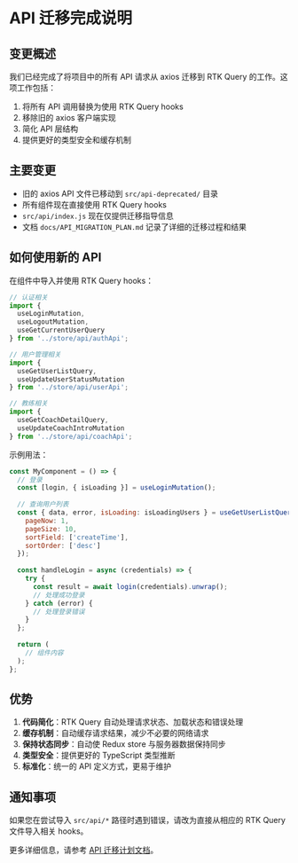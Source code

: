 # API 迁移完成说明

## 变更概述

我们已经完成了将项目中的所有 API 请求从 axios 迁移到 RTK Query 的工作。这项工作包括：

1. 将所有 API 调用替换为使用 RTK Query hooks
2. 移除旧的 axios 客户端实现
3. 简化 API 层结构
4. 提供更好的类型安全和缓存机制

## 主要变更

- 旧的 axios API 文件已移动到 `src/api-deprecated/` 目录
- 所有组件现在直接使用 RTK Query hooks
- `src/api/index.js` 现在仅提供迁移指导信息
- 文档 `docs/API_MIGRATION_PLAN.md` 记录了详细的迁移过程和结果

## 如何使用新的 API

在组件中导入并使用 RTK Query hooks：

```javascript
// 认证相关
import { 
  useLoginMutation, 
  useLogoutMutation,
  useGetCurrentUserQuery 
} from '../store/api/authApi';

// 用户管理相关
import { 
  useGetUserListQuery,
  useUpdateUserStatusMutation 
} from '../store/api/userApi';

// 教练相关
import { 
  useGetCoachDetailQuery,
  useUpdateCoachIntroMutation 
} from '../store/api/coachApi';
```

示例用法：

```javascript
const MyComponent = () => {
  // 登录
  const [login, { isLoading }] = useLoginMutation();
  
  // 查询用户列表
  const { data, error, isLoading: isLoadingUsers } = useGetUserListQuery({
    pageNow: 1,
    pageSize: 10,
    sortField: ['createTime'],
    sortOrder: ['desc']
  });
  
  const handleLogin = async (credentials) => {
    try {
      const result = await login(credentials).unwrap();
      // 处理成功登录
    } catch (error) {
      // 处理登录错误
    }
  };
  
  return (
    // 组件内容
  );
};
```

## 优势

1. **代码简化**：RTK Query 自动处理请求状态、加载状态和错误处理
2. **缓存机制**：自动缓存请求结果，减少不必要的网络请求
3. **保持状态同步**：自动使 Redux store 与服务器数据保持同步
4. **类型安全**：提供更好的 TypeScript 类型推断
5. **标准化**：统一的 API 定义方式，更易于维护

## 通知事项

如果您在尝试导入 `src/api/*` 路径时遇到错误，请改为直接从相应的 RTK Query 文件导入相关 hooks。

更多详细信息，请参考 [API 迁移计划文档](./docs/API_MIGRATION_PLAN.md)。 